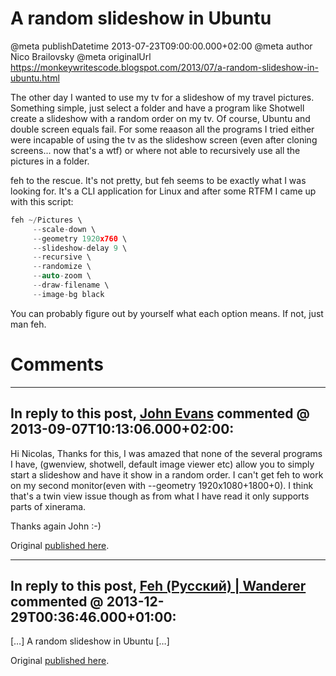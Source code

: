 # A random slideshow in Ubuntu

@meta publishDatetime 2013-07-23T09:00:00.000+02:00
@meta author Nico Brailovsky
@meta originalUrl https://monkeywritescode.blogspot.com/2013/07/a-random-slideshow-in-ubuntu.html

The other day I wanted to use my tv for a slideshow of my travel pictures. Something simple, just select a folder and have a program like Shotwell create a slideshow with a random order on my tv. Of course, Ubuntu and double screen equals fail. For some reaason all the programs I tried either were incapable of using the tv as the slideshow screen (even after cloning screens... now that's a wtf) or where not able to recursively use all the pictures in a folder.

feh to the rescue. It's not pretty, but feh seems to be exactly what I was looking for. It's a CLI application for Linux and after some RTFM I came up with this script:

```c++
feh ~/Pictures \
     --scale-down \
     --geometry 1920x760 \
     --slideshow-delay 9 \
     --recursive \
     --randomize \
     --auto-zoom \
     --draw-filename \
     --image-bg black
```

You can probably figure out by yourself what each option means. If not, just man feh.


# Comments

---
## In reply to this post, [John Evans](md_blog/youfoundadeadlink.md) commented @ 2013-09-07T10:13:06.000+02:00:

Hi Nicolas,
Thanks for this, I was amazed that none of the several programs I have, (gwenview, shotwell, default image viewer etc) allow you to simply start a slideshow and have it show in a random order. I can't get feh to work on my second monitor(even with --geometry 1920x1080+1800+0). I think that's a twin view issue though as from what I have read it only supports parts of xinerama.

Thanks again
John
:-)

Original [published here](md_blog/2013/0723_ArandomslideshowinUbuntu.md).

---
## In reply to this post, [Feh (Русский) | Wanderer](md_blog/youfoundadeadlink.md) commented @ 2013-12-29T00:36:46.000+01:00:

[…] A random slideshow in Ubuntu […]

Original [published here](md_blog/2013/0723_ArandomslideshowinUbuntu.md).
